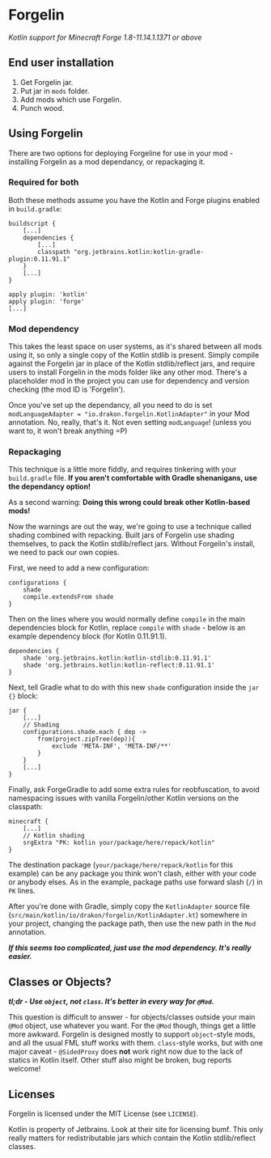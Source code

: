 # Forgelin
_Kotlin support for Minecraft Forge 1.8-11.14.1.1371 or above_

## End user installation
1. Get Forgelin jar.
2. Put jar in `mods` folder.
3. Add mods which use Forgelin.
4. Punch wood.

## Using Forgelin
There are two options for deploying Forgeline for use in your mod - installing Forgelin as a mod dependancy, or repackaging it.

### Required for both
Both these methods assume you have the Kotlin and Forge plugins enabled in `build.gradle`:
```
buildscript {
	[...]
	dependencies {
		[...]
		classpath "org.jetbrains.kotlin:kotlin-gradle-plugin:0.11.91.1"
	}
	[...]
}

apply plugin: 'kotlin'
apply plugin: 'forge'
[...]
```

### Mod dependency
This takes the least space on user systems, as it's shared between all mods using it, so only a single copy of the Kotlin stdlib is
present. Simply compile against the Forgelin jar in place of the Kotlin stdlib/reflect jars, and require users to install Forgelin
in the mods folder like any other mod. There's a placeholder mod in the project you can use for dependency and version checking (the
mod ID is 'Forgelin').

Once you've set up the dependancy, all you need to do is set `modLanguageAdapter = "io.drakon.forgelin.KotlinAdapter"` in your Mod
annotation. No, really, that's it. Not even setting `modLanguage`! (unless you want to, it won't break anything =P)

### Repackaging
This technique is a little more fiddly, and requires tinkering with your `build.gradle` file. **If you aren't comfortable with
Gradle shenanigans, use the dependancy option!**

As a second warning: **Doing this wrong could break other Kotlin-based mods!**

Now the warnings are out the way, we're going to use a technique called shading combined with repacking. Built jars of Forgelin
use shading themselves, to pack the Kotlin stdlib/reflect jars. Without Forgelin's install, we need to pack our own copies.

First, we need to add a new configuration:
```
configurations {
    shade
    compile.extendsFrom shade
}
```

Then on the lines where you would normally define `compile` in the main dependencies block for Kotlin, replace `compile` with
`shade` - below is an example dependency block (for Kotlin 0.11.91.1).
```
dependencies {
	shade 'org.jetbrains.kotlin:kotlin-stdlib:0.11.91.1'
	shade 'org.jetbrains.kotlin:kotlin-reflect:0.11.91.1'
}
```

Next, tell Gradle what to do with this new `shade` configuration inside the `jar {}` block:
```
jar {
	[...]
	// Shading
    configurations.shade.each { dep ->
        from(project.zipTree(dep)){
            exclude 'META-INF', 'META-INF/**'
        }
    }
	[...]
}
```

Finally, ask ForgeGradle to add some extra rules for reobfuscation, to avoid namespacing issues with vanilla Forgelin/other
Kotlin versions on the classpath:
```
minecraft {
	[...]
	// Kotlin shading
	srgExtra "PK: kotlin your/package/here/repack/kotlin"
}
```
The destination package (`your/package/here/repack/kotlin` for this example) can be any package you think won't clash, either
with your code or anybody elses. As in the example, package paths use forward slash (`/`) in `PK` lines.

After you're done with Gradle, simply copy the `KotlinAdapter` source file (`src/main/kotlin/io/drakon/forgelin/KotlinAdapter.kt`)
somewhere in your project, changing the package path, then use the new path in the `Mod` annotation.

___If this seems too complicated, just use the mod dependency. It's really easier.___

## Classes or Objects?

___tl;dr - Use `object`, not `class`. It's better in every way for `@Mod`.___

This question is difficult to answer - for objects/classes outside your main `@Mod` object, use whatever you want. For the `@Mod` though,
things get a little more awkward. Forgelin is designed mostly to support `object`-style mods, and all the usual FML stuff works
with them. `class`-style works, but with one major caveat - `@SidedProxy` does **not** work right now due to the lack of statics in
Kotlin itself. Other stuff also might be broken, bug reports welcome!

## Licenses
Forgelin is licensed under the MIT License (see `LICENSE`).

Kotlin is property of Jetbrains. Look at their site for licensing bumf. This only really matters for redistributable jars which contain
the Kotlin stdlib/reflect classes.
